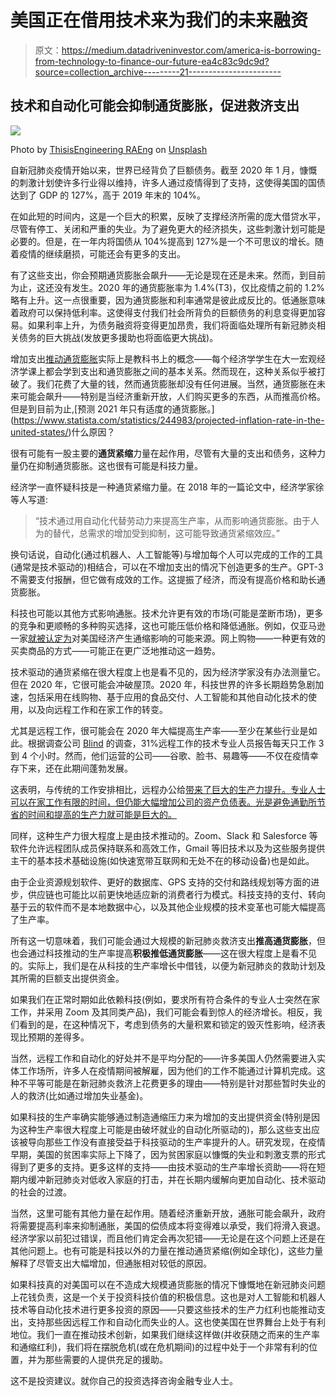 # 美国正在借用技术来为我们的未来融资

> 原文：<https://medium.datadriveninvestor.com/america-is-borrowing-from-technology-to-finance-our-future-ea4c83c9dc9d?source=collection_archive---------21----------------------->

## 技术和自动化可能会抑制通货膨胀，促进救济支出

![](img/0130524b77d2c40b750b495a1b2f5fc3.png)

Photo by [ThisisEngineering RAEng](https://unsplash.com/@thisisengineering?utm_source=unsplash&utm_medium=referral&utm_content=creditCopyText) on [Unsplash](https://unsplash.com/s/photos/technology?utm_source=unsplash&utm_medium=referral&utm_content=creditCopyText)

自新冠肺炎疫情开始以来，世界已经背负了巨额债务。截至 2020 年 1 月，慷慨的刺激计划使许多行业得以维持，许多人通过疫情得到了支持，这使得美国的国债达到了 GDP 的 127%，高于 2019 年末的 104%。

在如此短的时间内，这是一个巨大的积累，反映了支撑经济所需的庞大借贷水平，尽管有停工、关闭和严重的失业。为了避免更大的经济损失，这些刺激计划可能是必要的。但是，在一年内将国债从 104%提高到 127%是一个不可思议的增长。随着疫情的继续磨损，可能还会有更多的支出。

有了这些支出，你会预期通货膨胀会飙升——无论是现在还是未来。然而，到目前为止，这还没有发生。2020 年的通货膨胀率为 1.4%(T3)，仅比疫情之前的 1.2%略有上升。这一点很重要，因为通货膨胀和利率通常是彼此成反比的。低通胀意味着政府可以保持低利率。这使得支付我们社会所背负的巨额债务的利息变得更加容易。如果利率上升，为债务融资将变得更加昂贵，我们将面临处理所有新冠肺炎相关债务的巨大挑战(发放更多援助也将面临更大挑战)。

增加支出[推动通货膨胀](https://www.stlouisfed.org/on-the-economy/2016/may/how-does-government-spending-affect-inflation#:~:text=One%20possible%20justification%20is%20that,down%20the%20real%20interest%20rate.)实际上是教科书上的概念——每个经济学学生在大一宏观经济学课上都会学到支出和通货膨胀之间的基本关系。然而现在，这种关系似乎被打破了。我们花费了大量的钱，然而通货膨胀却没有任何进展。当然，通货膨胀在未来可能会飙升——特别是当经济重新开放，人们购买更多的东西，从而推高价格。但是到目前为止,[预测 2021 年只有适度的通货膨胀。](https://www.statista.com/statistics/244983/projected-inflation-rate-in-the-united-states/)什么原因？

很有可能有一股主要的**通货紧缩**力量在起作用，尽管有大量的支出和债务，这种力量仍在抑制通货膨胀。这也很有可能是科技力量。

经济学一直怀疑科技是一种通货紧缩力量。在 2018 年的一篇论文中，经济学家徐等人写道:

> “技术通过用自动化代替劳动力来提高生产率，从而影响通货膨胀。由于人为的替代，总需求的增加受到抑制，这可能导致通货紧缩效应。”

换句话说，自动化(通过机器人、人工智能等)与增加每个人可以完成的工作的工具(通常是技术驱动的)相结合，可以在不增加支出的情况下创造更多的生产。GPT-3 不需要支付报酬，但它做有成效的工作。这提振了经济，而没有提高价格和助长通货膨胀。

科技也可能以其他方式影响通胀。技术允许更有效的市场(可能是垄断市场)，更多的竞争和更顺畅的多种购买选择，这也可能压低价格和降低通胀。例如，仅亚马逊一家[就被认定为](https://www.economist.com/special-report/2019/10/10/technology-is-making-inflation-statistics-an-unreliable-guide-to-the-economy)对美国经济产生通缩影响的可能来源。网上购物——一种更有效的买卖商品的方式——可能正在更广泛地推动这一趋势。

技术驱动的通货紧缩在很大程度上也是看不见的，因为经济学家没有办法测量它。但在 2020 年，它很可能会冲破屋顶。2020 年，科技世界的许多长期趋势急剧加速，包括采用在线购物、基于应用的食品交付、人工智能和其他自动化技术的使用，以及向远程工作和在家工作的转变。

尤其是远程工作，很可能会在 2020 年大幅提高生产率——至少在某些行业是如此。根据调查公司 [Blind](https://www.teamblind.com/) 的调查，31%远程工作的技术专业人员报告每天只工作 3 到 4 个小时。然而，他们运营的公司——谷歌、脸书、易趣等——不仅在疫情幸存下来，还在此期间蓬勃发展。

这表明，与传统的工作安排相比，远程办公给[带来了巨大的生产力提升。专业人士可以在家工作有限的时间，但仍能大幅增加公司的资产负债表。光是避免通勤所节省的时间和提高的生产力就可能是巨大的。](https://www.shrm.org/hr-today/news/hr-news/pages/study-productivity-shift-remote-work-covid-coronavirus.aspx)

同样，这种生产力很大程度上是由技术推动的。Zoom、Slack 和 Salesforce 等软件允许远程团队成员保持联系和高效工作，Gmail 等旧技术以及为这些服务提供主干的基本技术基础设施(如快速宽带互联网和无处不在的移动设备)也是如此。

由于企业资源规划软件、更好的数据库、GPS 支持的交付和路线规划等方面的进步，供应链也可能比以前更快地适应新的消费者行为模式。科技支持的支付、转向基于云的软件而不是本地数据中心，以及其他企业规模的技术变革也可能大幅提高了生产率。

所有这一切意味着，我们可能会通过大规模的新冠肺炎救济支出**推高通货膨胀**，但也会通过科技推动的生产率提高**积极推低通货膨胀**——这在很大程度上是看不见的。实际上，我们是在从科技的生产率增长中借钱，以便为新冠肺炎的救助计划及其所需的巨额支出提供资金。

如果我们在正常时期如此依赖科技(例如，要求所有符合条件的专业人士突然在家工作，并采用 Zoom 及其同类产品)，我们可能会看到惊人的经济增长。相反，我们看到的是，在这种情况下，考虑到债务的大量积累和锁定的毁灭性影响，经济表现比预期的差得多。

当然，远程工作和自动化的好处并不是平均分配的——许多美国人仍然需要进入实体工作场所，许多人在疫情期间被解雇，因为他们的工作不能通过计算机完成。这种不平等可能是在新冠肺炎救济上花费更多的理由——特别是针对那些暂时失业的人的救济(比如通过增加失业基金)。

如果科技的生产率确实能够通过制造通缩压力来为增加的支出提供资金(特别是因为这种生产率很大程度上可能是由破坏就业的自动化所驱动的)，那么这些支出应该被导向那些工作没有直接受益于科技驱动的生产率提升的人。研究发现，在疫情早期，美国的贫困率实际上下降了，因为贫困家庭以慷慨的失业和刺激支票的形式得到了更多的支持。更多这样的支持——由技术驱动的生产率增长资助——将在短期内缓冲新冠肺炎对低收入家庭的打击，并在长期内缓解向更加自动化、技术驱动的社会的过渡。

当然，这里可能有其他力量在起作用。随着经济重新开放，通胀可能会飙升，政府将需要提高利率来抑制通胀，美国的偿债成本将变得难以承受，我们将滑入衰退。经济学家以前犯过错误，而且他们肯定会再次犯错——无论是在这个问题上还是在其他问题上。也有可能是科技以外的力量在推动通货紧缩(例如全球化)，这些力量解释了尽管支出大幅增加，但通胀相对较低的原因。

如果科技真的对美国可以在不造成大规模通货膨胀的情况下慷慨地在新冠肺炎问题上花钱负责，这是一个关于投资科技价值的积极信息。这也是对人工智能和机器人技术等自动化技术进行更多投资的原因——只要这些技术的生产力红利也能推动支出，支持那些因远程工作和自动化而失业的人。这也使美国在世界舞台上处于有利地位。我们一直在推动技术创新，如果我们继续这样做(并收获随之而来的生产率和通缩红利)，我们将在摆脱危机(或在危机期间)的过程中处于一个非常有利的位置，并为那些需要的人提供充足的援助。

这不是投资建议。就你自己的投资选择咨询金融专业人士。